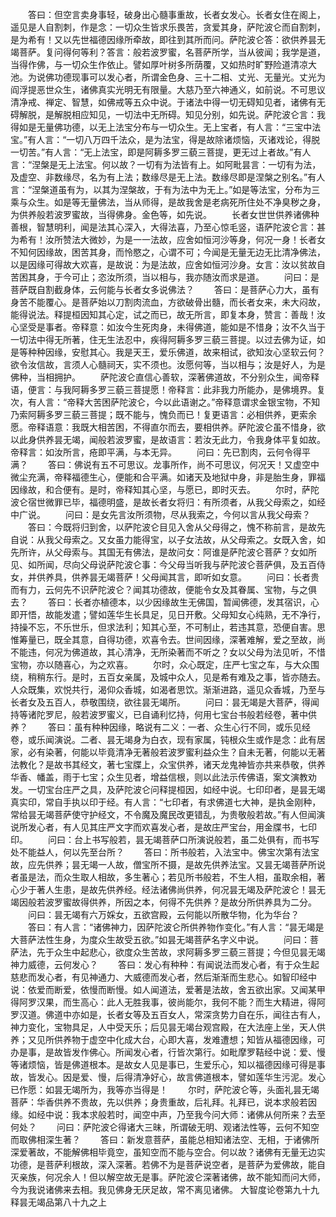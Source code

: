 <!-- { "loadSidebar": true } -->
　　答曰：但空言卖身事轻，破身出心髓事重故，长者女发心。长者女住在阁上，遥见是人自割刺，作是念：一切众生皆求乐畏苦，贪爱其身，萨陀波仑而自割刺，是为希有！又以先世福德因缘所牵故，即往到其所而问。萨陀波仑答：欲供养昙无竭菩萨。复问得何等利？答言：般若波罗蜜，名菩萨所学，当从彼闻；我学是道，当得作佛，与一切众生作依止。譬如厚叶树多所荫覆，又如热时旷野险道清凉大池。为说佛功德现事可以发心者，所谓金色身、三十二相、丈光、无量光。丈光为阎浮提恶世众生，诸佛真实光明无有限量。大慈乃至六神通义，如前说。不可思议清净戒、禅定、智慧，如佛戒等五众中说。于诸法中得一切无碍知见者，诸佛有无碍解脱，是解脱相应知见，一切法中无所碍。知见分别，如先说。萨陀波仑言：我得如是无量佛功德，以无上法宝分布与一切众生。无上宝者，有人言：“三宝中法宝。”有人言：“一切八万四千法众，是为法宝，得是故除诸烦恼，灭诸戏论，得脱一切苦。”有人言：“无上法宝，即是阿耨多罗三藐三菩提，更无过上者故。”有人言：“涅槃是无上法宝。何以故？一切有为法皆有上。如阿毗昙言：一切有为法，及虚空、非数缘尽，名为有上法；数缘尽是无上法。数缘尽即是涅槃之别名。”有人言：“涅槃道虽有为，以其为涅槃故，于有为法中为无上。”如是等法宝，分布为三乘与众生。如是等无量佛法，当从师得，是故我舍是老病死所住处不净臭秽之身，为供养般若波罗蜜故，当得佛身。金色等，如先说。
　　长者女世世供养诸佛种善根，智慧明利，闻是法其心深入，大得法喜，乃至心惊毛竖，语萨陀波仑言：甚为希有！汝所赞法大微妙，为是一一法故，应舍如恒河沙等身，何况一身！长者女不知何因缘故，困苦其身，而怜愍之，心谓不可；今闻是无量无边无比清净佛法，以是因缘可得故大欢喜，是故说：为是法故，应舍如恒河沙身。女言：汝以贫故自苦困其身，于今可止；恣汝所须，当以相与，我亦随汝而求是道。
　　问曰：是菩萨既自割截身体，云何能与长者女多说佛法？
　　答曰：是菩萨心力大，虽有身苦不能覆心。是菩萨始以刀割肉流血，方欲破骨出髓，而长者女来，未大闷故，能得说法。释提桓因知其心定，试之而已，故无所言，即复本身，赞言：善哉！汝心坚受是事者。帝释意：如汝今生死肉身，未得佛道，能如是不惜身；汝不久当于一切法中得无所著，住无生法忍中，疾得阿耨多罗三藐三菩提。以过去佛为证，如是等种种因缘，安慰其心。我是天王，爱乐佛道，故来相试，欲知汝心坚软云何？欲令汝信故，言须人心髓祠天，实不须也。汝愿何等，当以相与；汝是好人，为是佛种，当相拥护。
　　萨陀波仑直信心善软，深著佛道故，不分别众生，闻帝释语，便言：与我阿耨多罗三藐三菩提愿！帝释言：此非我力所能办，是佛境界。复次，有人言：“帝释大苦困萨陀波仑，今以此语谢之。”帝释意谓求金银宝物，不知乃索阿耨多罗三藐三菩提；既不能与，愧负而已！复更语言：必相供养，更索余愿。帝释语意：我既大相苦困，不得直尔而去，要相供养。萨陀波仑虽不惜身，欲以此身供养昙无竭，闻般若波罗蜜，是故语言：若汝无此力，令我身体平复如故。帝释言：如汝所言，疮即平满，与本无异。
　　问曰：先已割肉，云何令得平满？
　　答曰：佛说有五不可思议。龙事所作，尚不可思议，何况天！又虚空中微尘充满，帝释福德生心，便能和合平满。如诸天及地狱中身，非是胎生身，罪福因缘故，和合便有。是时，帝释知其心坚，与愿已，即时灭去。
　　尔时，萨陀波仑宿世微罪已毕，福德明盛，是故长者女将归：有所须者，从我父母索之，如经中广说。
　　问曰：是女先言汝所须物，尽从我索之，今何以言从我父母索？
　　答曰：今既将归到舍，以萨陀波仑目见入舍从父母得之，愧不称前言，是故先自说：从我父母索之。又女虽力能得宝，以子女法故，从父母索之。女既入舍，如先所许，从父母索与。其国无有佛法，是故问女：阿谁是萨陀波仑菩萨？女如所见、如所闻，尽向父母说萨陀波仑事：今父母当听我与萨陀波仑菩萨俱，及五百侍女，并供养具，供养昙无竭菩萨！父母闻其言，即听如女意。
　　问曰：长者贵而有力，云何先不识萨陀波仑？闻其功德故，便能令女及其眷属、宝物，与之俱去？
　　答曰：长者亦植德本，以少因缘故生无佛国，暂闻佛德，发其宿识，心即开悟，故能发遣；譬如莲华生长具足，见日开敷。父母知女心纯熟，无不净行，持操不忘，不乐世乐，但求法利；知其心至，不可制止，若违其意，恐便自害。思惟筹量已，既全其意，自得功德，欢喜令去。世间因缘，深著难解，爱之至故，尚不能违，何况为佛道故，其心清净，无所染著而不听之？女以父母为法见听，不惜宝物，亦以随喜心，为之欢喜。
　　尔时，众心既定，庄严七宝之车，与大众围绕，稍稍东行。是时，五百女亲属，及城中众人，见是希有难及之事，皆亦随去。人众既集，欢悦共行，渴仰众香城，如渴者思饮。渐渐进路，遥见众香城，乃至与长者女及五百人，恭敬围绕，欲往昙无竭所。
　　问曰：昙无竭是大菩萨，得闻持等诸陀罗尼，般若波罗蜜义，已自诵利忆持，何用七宝台书般若经卷，著中供养？
　　答曰：虽有种种因缘，略说有二义：一者、众生心行不同，或乐见经卷，或乐闻演说。二者、昙无竭身为白衣，现有家属，钝根众生或作是念：此有居家，必有染著，何能以毕竟清净无著般若波罗蜜利益众生？自未无著，何能以无著法教化？是故书其经文，著七宝牒上，众宝供养，诸天龙鬼神皆亦共来恭敬，供养华香、幡盖，雨于七宝；众生见者，增益信根，则以此法示传佛语，案文演教劝发。一切宝台庄严之具，及萨陀波仑问释提桓因，如经中说。七印印者，是昙无竭真实印，常自手执以印于经。有人言：“七印者，有求佛道七大神，是执金刚种，常给昙无竭菩萨使守护经文，不令魔及魔民改更错乱，为贵敬般若故。”有人但闻演说所发心者，有人见其庄严文字而欢喜发心者，是故庄严宝台，用金牒书，七印印。
　　问曰：台上书写般若，昙无竭菩萨口所演说般若，虽二处俱有，而书写处不能益人，何以先至台所？
　　答曰：所书般若，入法宝中。佛宝次第有法宝故，应先供养；昙无竭一人故，僧宝所不摄，是故先供养法宝。又昙无竭菩萨所说者虽是法，而众生取人相故，多生著心；若见所书般若，不生人相，虽取余相，著心少于著人生患，是故先供养经。经法诸佛尚供养，何况昙无竭及萨陀波仑！昙无竭因般若波罗蜜故得供养，所因之本，何得不先供养？是故分所供养具为二分。
　　问曰：昙无竭有六万婇女，五欲宫殿，云何能以所散华物，化为华台？
　　答曰：有人言：“诸佛神力，因萨陀波仑所供养物作变化。”有人言：“昙无竭是大菩萨法性生身，为度众生故受五欲。”如昙无竭菩萨名字义中说。
　　问曰：菩萨法，先于众生中起悲心，欲度众生苦故，求阿耨多罗三藐三菩提；今但见昙无竭神力威德，云何发心？
　　答曰：发心有种种：有闻说法而发心者，有于众生起慈悲而发心者，有见神通力、大威德而发心者，然后渐渐而生悲心。如智印经中说：依爱而断爱，依慢而断慢。如人闻道法，爱著是法故，舍五欲出家。又闻某甲得阿罗汉果，而生高心：此人无胜我事，彼尚能尔，我何不能？而生大精进，得阿罗汉道。佛道中亦如是，长者女等及五百女人，常深贪势力自在乐，闻往古有人，神力变化，宝物具足，人中受天乐；后见昙无竭台观宫殿，在大法座上坐，天人供养；又见所供养物于虚空中化成大台，心即大喜，发难遭想；知皆从福德因缘，可办是事，是故皆发作佛心。所闻发心者，行皆次第行。如毗摩罗鞊经中说：爱、慢等诸烦恼，皆是佛道根本。是故女人见是事已，生爱乐心，知以福德因缘可得是事故，皆发心。因是爱、慢，后得清净好心，故言佛道根本，譬如莲华生污泥。发心已作愿：如昙无竭所为，我等亦当得是！
　　尔时，萨陀波仑等，头面礼昙无竭菩萨：华香供养不贵故，先以供养；身贵重故，后礼拜。礼拜已，说本求般若因缘。如经中说：我本求般若时，闻空中声，乃至我今问大师：诸佛从何所来？去至何处？
　　问曰：萨陀波仑得诸大三昧，所谓破无明、观诸法性等，云何不知空而取佛相深生著？
　　答曰：新发意菩萨，虽能总相知诸法空、无相，于诸佛所深爱著故，不能解佛相毕竟空，虽知空而不能与空合。何以故？诸佛有无量无边实功德，是菩萨利根故，深入深著。若佛不为是菩萨说空者，是菩萨为爱佛故，能自灭亲族，何况余人！但以解空故无是事。萨陀波仑深著诸佛，故不能知而问大师，今为我说诸佛来去相。我见佛身无厌足故，常不离见诸佛。
大智度论卷第九十九释昙无竭品第八十九之上
